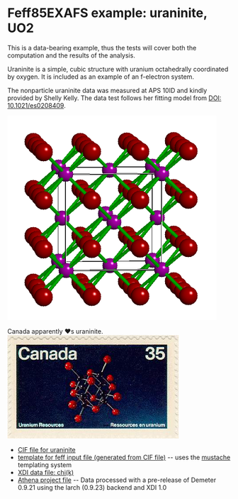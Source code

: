 # Feff85EXAFS example: uraninite, UO2

This is a data-bearing example, thus the tests will cover both the
computation and the results of the analysis.

Uraninite is a simple, cubic structure with uranium octahedrally
coordinated by oxygen.  It is included as an example of an f-electron
system.

The nonparticle uraninite data was measured at APS 10ID and kindly
provided by Shelly Kelly.  The data test follows her fitting model
from [DOI: 10.1021/es0208409](http://dx.doi.org/10.1021/es0208409).


![Ball and stick figure of uraninite](uraninite.gif)


Canada apparently &hearts;s uraninite.
![Canada &#9829; uraninite!](stamp.jpg)


* [CIF file for uraninite](UO2.cif)
* [template for feff input file (generated from CIF file)](UO2.mustache) -- uses the [mustache](http://mustache.github.io/) templating system
* [XDI data file: chi(k)](UO2.chik)
* [Athena project file](UO2.prj) -- Data processed with a pre-release of Demeter 0.9.21 using the larch (0.9.23) backend and XDI 1.0

